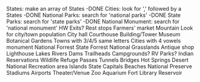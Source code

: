 States: make an array of States -DONE
Cities: look for ',' followed by a States -DONE
National Parks: search for 'national parks' -DONE
State Parks: search for 'state parks' -DONE
National Monument: search for 'national monument'
HW Exits?
Rest stops
Farmers' market
Mountain
Look for city/town population
City hall
Courthouse
Building/Tower
Museum
Botanical Gardens
Towns with 3/4/5 same letters
Cities with 4 vowels
monument
National Forrest
State Forrest
National Grasslands
Antique shop
Lighthouse
Lakes
Rivers
Dams
Trailheads
Campgrounds?
RV Parks?
Indian Reservations
Wildlife Refuge
Passes
Tunnels
Bridges
Hot Springs
Desert
National Recreation area
Islands
State Capitals
Beaches
National Preserve
Stadiums
Airports
Theater/Venue
Zoo
Aquarium
Fort
Library
Reservoir

